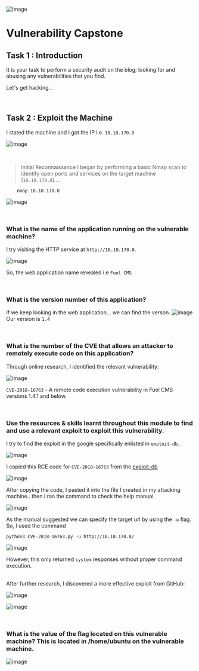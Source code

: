 ![image](https://github.com/user-attachments/assets/dc69df1b-7cd9-4df8-ad10-9a28431a8354)


# Vulnerability Capstone


## Task 1 : Introduction
  It is your task to perform a security audit on the blog; looking for and abusing any vulnerabilities that you find.
  
Let's get hacking...

<br>

## Task 2 : Exploit the Machine

   I stated the machine and I got the IP i.e. `10.10.170.8`
   
![image](https://github.com/user-attachments/assets/23788df8-f339-4ede-a6ce-7a83a67c7cc8)

<br>

> Initial Reconnaissance
  I began by performing a basic Nmap scan to identify open ports and services on the target machine (`10.10.170.8`)....
      
        nmap 10.10.170.8
        
![image](https://github.com/user-attachments/assets/e4580b70-dbbf-444c-ae6a-d59a0b731871)


<br>

### **What is the name of the application running on the vulnerable machine?**
  
  I try visiting the HTTP service at `http://10.10.170.8`.

![image](https://github.com/user-attachments/assets/5530f38f-a9ef-4d36-9bc2-17ad872a1ddd)

So, the web application name revealed i.e `Fuel CMS`


<br>

### **What is the version number of this application?**

  If we keep looking in the web application... we can find the verson.
![image](https://github.com/user-attachments/assets/eda85b92-82a6-4963-91fe-358878ea5aea)
Our version is `1.4`


<br>

### **What is the number of the CVE that allows an attacker to remotely execute code on this application?**

  Through online research, I identified the relevant vulnerability:  

![image](https://github.com/user-attachments/assets/c4132002-f5b3-4c5d-953e-ed09f90212c0)

`CVE-2018-16763` - A remote code execution vulnerability in Fuel CMS versions 1.4.1 and below.



<br>

### **Use the resources & skills learnt throughout this module to find and use a relevant exploit to exploit this vulnerability.**

  I try to find the exploit in the google specifically enlisted in `exploit-db`.

![image](https://github.com/user-attachments/assets/a91c60cf-2de6-4d2f-ba5d-3f4447dcdc7b)
  
  I copied this RCE code for `CVE-2018-16763` from the [exploit-db](https://www.exploit-db.com/exploits/50477)
  
![image](https://github.com/user-attachments/assets/79f743f0-3e63-4c3d-bd79-24c05cb35696)

  After copying the code, I pasted it into the file I created in my attacking machine.. then I ran the command to check the help manual. 

![image](https://github.com/user-attachments/assets/5c0705a1-25b6-4bf1-a11d-87f378a34901)

  As the manual suggested we can specify the target url by using the `-u` flag. So, I used the command
  
    python3 CVE-2018-16763.py -u http://10.10.170.8/
    
![image](https://github.com/user-attachments/assets/80b419d4-e57e-4d4a-914f-f08f77158322)

However, this only returned `system` responses without proper command execution.


<br>
  After further research, I discovered a more effective exploit from GitHub:

![image](https://github.com/user-attachments/assets/2961243f-8902-4247-bf86-12b270191ee6)

  

![image](https://github.com/user-attachments/assets/8ed00645-e477-4853-9485-81b78146baf4)



<br>


### **What is the value of the flag located on this vulnerable machine? This is located in /home/ubuntu on the vulnerable machine.**

![image](https://github.com/user-attachments/assets/e6ba1026-b648-4ef7-9180-54d3b3fdeb14)



<br>


